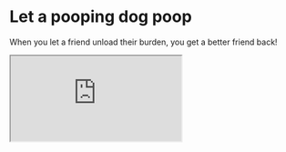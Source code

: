# Let a pooping dog poop
<p>When you let a friend unload their burden, you get a better friend back!</p>
<iframe src="https://srinimkasturi.github.io/ui4io/Fido0001image.png" title="Fido0001image"></iframe>
